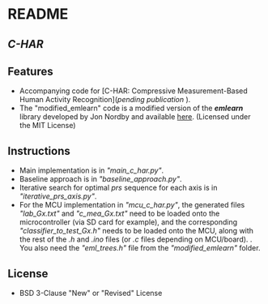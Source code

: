 # README
## _C-HAR_

## Features
- Accompanying code for [C-HAR: Compressive Measurement-Based Human Activity Recognition](*pending publication* ).
- The "modified_emlearn" code is a modified version of the ***emlearn*** library developed by Jon Nordby and available [here](https://github.com/emlearn/emlearn). (Licensed under the MIT License)

## Instructions
- Main implementation is in *"main_c_har.py"*.
- Baseline approach is in *"baseline_approach.py"*.
- Iterative search for optimal *prs* sequence for each axis is in *"iterative_prs_axis.py"*.
- For the MCU implementation in *"mcu_c_har.py"*, the generated files *"lab_Gx.txt"* and *"c_mea_Gx.txt"* need to be loaded onto the microcontroller (via SD card for example), and the corresponding *"classifier_to_test_Gx.h"* needs to be loaded onto the MCU, along with the rest of the *.h* and *.ino* files (or *.c* files depending on MCU/board). . You also need the *"eml_trees.h"* file from the *"modified_emlearn"* folder.

## License
- BSD 3-Clause "New" or "Revised" License
